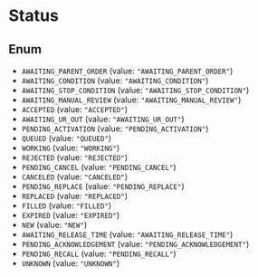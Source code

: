 # Status

## Enum

* `AWAITING_PARENT_ORDER` (value: `"AWAITING_PARENT_ORDER"`)
* `AWAITING_CONDITION` (value: `"AWAITING_CONDITION"`)
* `AWAITING_STOP_CONDITION` (value: `"AWAITING_STOP_CONDITION"`)
* `AWAITING_MANUAL_REVIEW` (value: `"AWAITING_MANUAL_REVIEW"`)
* `ACCEPTED` (value: `"ACCEPTED"`)
* `AWAITING_UR_OUT` (value: `"AWAITING_UR_OUT"`)
* `PENDING_ACTIVATION` (value: `"PENDING_ACTIVATION"`)
* `QUEUED` (value: `"QUEUED"`)
* `WORKING` (value: `"WORKING"`)
* `REJECTED` (value: `"REJECTED"`)
* `PENDING_CANCEL` (value: `"PENDING_CANCEL"`)
* `CANCELED` (value: `"CANCELED"`)
* `PENDING_REPLACE` (value: `"PENDING_REPLACE"`)
* `REPLACED` (value: `"REPLACED"`)
* `FILLED` (value: `"FILLED"`)
* `EXPIRED` (value: `"EXPIRED"`)
* `NEW` (value: `"NEW"`)
* `AWAITING_RELEASE_TIME` (value: `"AWAITING_RELEASE_TIME"`)
* `PENDING_ACKNOWLEDGEMENT` (value: `"PENDING_ACKNOWLEDGEMENT"`)
* `PENDING_RECALL` (value: `"PENDING_RECALL"`)
* `UNKNOWN` (value: `"UNKNOWN"`)
